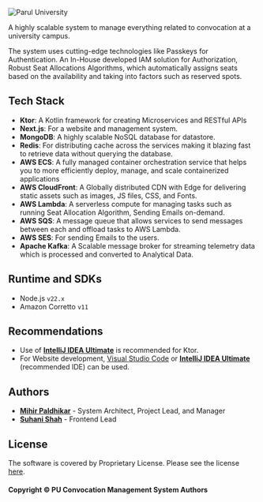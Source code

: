 ![Parul University](https://assets.puconvocation.com/logos/banner.svg)

A highly scalable system to manage everything related to convocation at a university campus.

The system uses cutting-edge technologies like Passkeys for Authentication.
An In-House developed IAM solution for Authorization, Robust Seat Allocations Algorithms, which automatically assigns
seats based on the availability and taking into factors such as reserved spots.

## Tech Stack

- **Ktor**: A Kotlin framework for creating Microservices and RESTful APIs
- **Next.js**: For a website and management system.
- **MongoDB**: A highly scalable NoSQL database for datastore.
- **Redis**: For distributing cache across the services making it blazing fast to retrieve data without querying the
  database.
- **AWS ECS**: A fully managed container orchestration service that helps you to more efficiently deploy, manage, and
  scale containerized applications
- **AWS CloudFront**: A Globally distributed CDN with Edge for delivering static assets such as images, JS files, CSS,
  and Fonts.
- **AWS Lambda**: A serverless compute for managing tasks such as running Seat Allocation Algorithm, Sending Emails
  on-demand.
- **AWS SQS**: A message queue that allows services to send messages between each and offload tasks to AWS Lambda.
- **AWS SES**: For sending Emails to the users.
- **Apache Kafka**: A Scalable message broker for streaming telemetry data which is processed and converted to
  Analytical Data.

## Runtime and SDKs

- Node.js `v22.x`
- Amazon Corretto `v11`

## Recommendations

- Use of [**IntelliJ IDEA Ultimate**](https://www.jetbrains.com/idea) is recommended for Ktor.
- For Website development, [Visual Studio Code](https://code.visualstudio.com)
  or [**IntelliJ IDEA Ultimate**](https://www.jetbrains.com/idea) (recommended IDE) can be used.

## Authors

- [**Mihir Paldhikar**](https://mihirpaldhikar.com) - System Architect, Project Lead, and Manager
- [**Suhani Shah**](https://github.com/Suhani-013) - Frontend Lead

## License

The software is covered by Proprietary License. Please see the license [here](./LICENSE.md).

#### Copyright © PU Convocation Management System Authors
